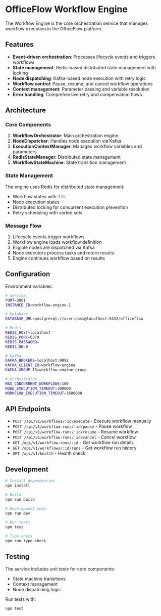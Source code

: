 # OfficeFlow Workflow Engine

The Workflow Engine is the core orchestration service that manages workflow execution in the OfficeFlow platform.

## Features

- **Event-driven orchestration**: Processes lifecycle events and triggers workflows
- **State management**: Redis-based distributed state management with locking
- **Node dispatching**: Kafka-based node execution with retry logic
- **Workflow control**: Pause, resume, and cancel workflow operations
- **Context management**: Parameter passing and variable resolution
- **Error handling**: Comprehensive retry and compensation flows

## Architecture

### Core Components

1. **WorkflowOrchestrator**: Main orchestration engine
2. **NodeDispatcher**: Handles node execution via Kafka
3. **ExecutionContextManager**: Manages workflow variables and parameters
4. **RedisStateManager**: Distributed state management
5. **WorkflowStateMachine**: State transition management

### State Management

The engine uses Redis for distributed state management:
- Workflow states with TTL
- Node execution states
- Distributed locking for concurrent execution prevention
- Retry scheduling with sorted sets

### Message Flow

1. Lifecycle events trigger workflows
2. Workflow engine loads workflow definition
3. Eligible nodes are dispatched via Kafka
4. Node executors process tasks and return results
5. Engine continues workflow based on results

## Configuration

Environment variables:

```bash
# Service
PORT=3001
INSTANCE_ID=workflow-engine-1

# Database
DATABASE_URL=postgresql://user:pass@localhost:5432/officeflow

# Redis
REDIS_HOST=localhost
REDIS_PORT=6379
REDIS_PASSWORD=
REDIS_DB=0

# Kafka
KAFKA_BROKERS=localhost:9092
KAFKA_CLIENT_ID=workflow-engine
KAFKA_GROUP_ID=workflow-engine-group

# Orchestrator
MAX_CONCURRENT_WORKFLOWS=100
NODE_EXECUTION_TIMEOUT=300000
WORKFLOW_EXECUTION_TIMEOUT=3600000
```

## API Endpoints

- `POST /api/v1/workflows/:id/execute` - Execute workflow manually
- `POST /api/v1/workflow-runs/:id/pause` - Pause workflow
- `POST /api/v1/workflow-runs/:id/resume` - Resume workflow
- `POST /api/v1/workflow-runs/:id/cancel` - Cancel workflow
- `GET /api/v1/workflow-runs/:id` - Get workflow run details
- `GET /api/v1/workflows/:id/runs` - Get workflow run history
- `GET /api/v1/health` - Health check

## Development

```bash
# Install dependencies
npm install

# Build
npm run build

# Development mode
npm run dev

# Run tests
npm test

# Type check
npm run type-check
```

## Testing

The service includes unit tests for core components:
- State machine transitions
- Context management
- Node dispatching logic

Run tests with:
```bash
npm test
```
